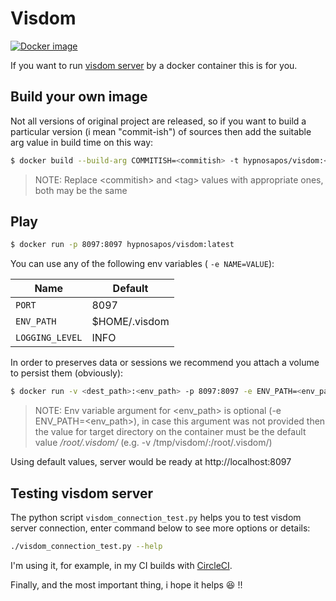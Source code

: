 # Visdom
[![Docker image](http://dockeri.co/image/hypnosapos/visdom)](https://hub.docker.com/r/hypnosapos/visdom)


If you want to run [visdom server](https://github.com/facebookresearch/visdom) by a docker container this is for you.

## Build your own image

Not all versions of original project are released, so if you want to build a particular version (i mean "commit-ish") of sources
then add the suitable arg value in build time on this way:

```sh
$ docker build --build-arg COMMITISH=<commitish> -t hypnosapos/visdom:<tag>
```

> NOTE: Replace \<commitish\> and \<tag\> values with appropriate ones, both may be the same

## Play

```sh
$ docker run -p 8097:8097 hypnosapos/visdom:latest
```

You can use any of the following env variables ( `-e NAME=VALUE`):

|         Name         |        Default    |
|----------------------|-------------------|
| `PORT`               | 8097              |
| `ENV_PATH`           | $HOME/.visdom     |
| `LOGGING_LEVEL`      | INFO              |

In order to preserves data or sessions we recommend you attach a volume to persist them (obviously):

```sh
$ docker run -v <dest_path>:<env_path> -p 8097:8097 -e ENV_PATH=<env_path> hypnosapos/visdom:latest
```

> NOTE: Env variable argument for \<env_path\> is optional (-e ENV_PATH=<env_path>), in case this argument was not provided then the value for target directory on the container must be the default value <i>/root/.visdom/</i>
> (e.g. -v /tmp/visdom/:/root/.visdom/)

Using default values, server would be ready at http://localhost:8097

## Testing visdom server

The python script `visdom_connection_test.py` helps you to test visdom server connection,
 enter command below to see more options or details:

```sh
./visdom_connection_test.py --help
```

I'm using it, for example, in my CI builds with [CircleCI](.circleci/config.yml).

Finally, and the most important thing, i hope it helps :satisfied: !!
